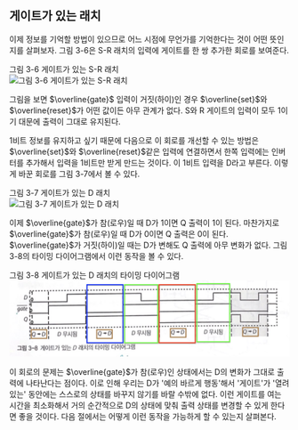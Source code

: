 ## 게이트가 있는 래치
이제 정보를 기억할 방법이 있으므로 어느 시점에 무언가를 기억한다는 것이 어떤 뜻인지를 살펴보자. 그림 3-6은 S-R 래치의 입력에 게이트를 한 쌍 추가한 회로를 보여준다.

그림 3-6 게이트가 있는 S-R 래치\
![그림 3-6 게이트가 있는 S-R 래치](https://blog.kakaocdn.net/dn/cooFxn/btrBbLNDfDr/tAu7n0aef6uyLaplsoH5Ok/img.png)

그림을 보면 $\overline{gate}$ 입력이 거짓(하이)인 경우 $\overline{set}$와 $\overline{reset}$가 어떤 값이든 아무 관계가 없다. S와 R 게이트의 입력이 모두 1이기 대문에 출력이 그대로 유지된다.

1비트 정보를 유지하고 싶기 때문에 다음으로 이 회로를 개선할 수 있는 방법은 $\overline{set}$와 $\overline{reset}$같은 입력에 연결하면서 한쪽 입력에는 인버터를 추가해서 입력을 1비트만 받게 만드는 것이다. 이 1비트 입력을 D라고 부른다. 이렇게 바꾼 회로를 그림 3-7에서 볼 수 있다.

그림 3-7 게이트가 있는 D 래치\
![그림 3-7 게이트가 있는 D 래치](https://encrypted-tbn0.gstatic.com/images?q=tbn:ANd9GcSG5-N1f-87E5vl1S0LI9g_FBmdBzu0l0KAvg&s)

이제 $\overline{gate}$가 참(로우)일 때 D가 1이면 Q 출력이 1이 된다. 마찬가지로 $\overline{gate}$가 참(로우)일 때 D가 0이면 Q 출력은 0이 된다. $\overline{gate}$가 거짓(하이)일 때는 D가 변해도 Q 출력에 아무 변화가 없다. 그림 3-8의 타이밍 다이어그램에서 이런 동작을 볼 수 있다.

그림 3-8 게이트가 있는 D 래치의 타이밍 다이어그램\
![그림 3-8 게이트가 있는 D 래치의 타이밍 다이어그램](<../images/image_3-8.png>)

이 회로의 문제는 $\overline{gate}$가 참(로우)인 상태에서는 D의 변화가 그대로 출력에 나타난다는 점이다. 이로 인해 우리는 D가 '예의 바르게 행동'해서 '게이트'가 '열려 있는' 동안에는 스스로의 상태를 바꾸지 않기를 바랄 수밖에 없다. 이런 게이트를 여는 시간을 최소화해서 거의 순간적으로 D의 상태에 맞춰 출력 상태를 변경할 수 있게 한다면 좋을 것이다. 다음 절에서는 어떻게 이런 동작을 가능하게 할 수 있는지 살펴본다.

